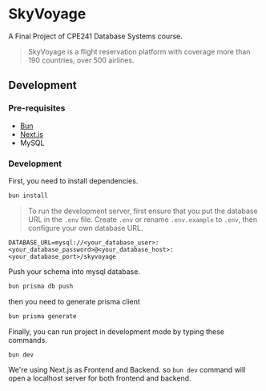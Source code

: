 # SkyVoyage
A Final Project of CPE241 Database Systems course.
> SkyVoyage is a flight reservation platform with coverage more than 190 countries, over 500 airlines.
## Development
### Pre-requisites
- [Bun](https://bun.sh/)
- [Next.js](https://nextjs.org)
- MySQL
### Development
First, you need to install dependencies.
```bash
bun install

```
> To run the development server, first ensure that you put the database URL in the `.env` file. Create `.env` or rename `.env.example` to `.env`, then configure your own database URL.
```env
DATABASE_URL=mysql://<your_database_user>:<your_database_password>@<your_database_host>:<your_database_port>/skyvoyage
```
Push your schema into mysql database.
```bash
bun prisma db push
```
then you need to generate prisma client
```bash
bun prisma generate
```

Finally, you can run project in development mode by typing these commands.

```bash
bun dev
```

We're using Next.js as Frontend and Backend. so `bun dev` command will open a localhost server for both frontend and backend.